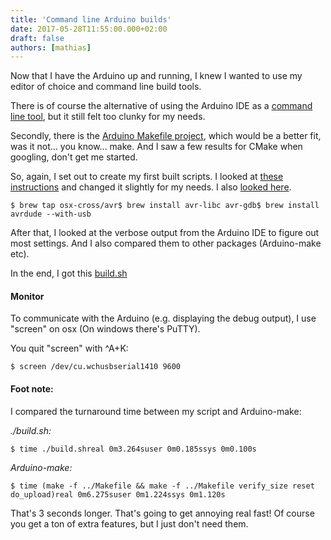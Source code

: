 ```yaml
---
title: 'Command line Arduino builds'
date: 2017-05-28T11:55:00.000+02:00
draft: false
authors: [mathias]
---
```


Now that I have the Arduino up and running, I knew I wanted to use my editor of choice and command line build tools.

There is of course the alternative of using the Arduino IDE as a [command line tool](https://github.com/arduino/Arduino/blob/master/build/shared/manpage.adoc), but it still felt too clunky for my needs.

Secondly, there is the [Arduino Makefile project](https://github.com/sudar/Arduino-Makefile), which would be a better fit, was it not... you know... make. And I saw a few results for CMake when googling, don't get me started.

So, again, I set out to create my first built scripts.
I looked at [these instructions](http://maxembedded.com/2015/06/setting-up-avr-gcc-toolchain-on-linux-and-mac-os-x/) and changed it slightly for my needs. I also [looked here](http://thinkingonthinking.com/an-arduino-sketch-from-scratch/).



    $ brew tap osx-cross/avr$ brew install avr-libc avr-gdb$ brew install avrdude --with-usb


After that, I looked at the verbose output from the Arduino IDE to figure out most settings. And I also compared them to other packages (Arduino-make etc).

In the end, I got this [build.sh](https://github.com/JCash/arduino-kitchentimer/blob/master/build.sh)

#### Monitor

To communicate with the Arduino (e.g. displaying the debug output), I use "screen" on osx (On windows there's PuTTY).

You quit "screen" with ^A+K:


    $ screen /dev/cu.wchusbserial1410 9600



#### Foot note:

I compared the turnaround time between my script and Arduino-make:

_./build.sh:_


    $ time ./build.shreal 0m3.264suser 0m0.185ssys 0m0.100s


_Arduino-make:_


    $ time (make -f ../Makefile && make -f ../Makefile verify_size reset do_upload)real 0m6.275suser 0m1.224ssys 0m1.120s

That's 3 seconds longer. That's going to get annoying real fast! Of course you get a ton of extra features, but I just don't need them.